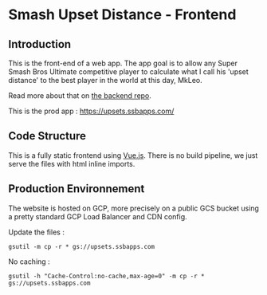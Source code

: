 # Smash Upset Distance - Frontend

## Introduction

This is the front-end of a web app. The app goal is to allow any Super Smash Bros Ultimate competitive player to calculate what I call his 'upset distance' to the best player in the world at this day, MkLeo.

Read more about that on [the backend repo](https://github.com/leopons/smash-upset-distance__backend).

This is the prod app : https://upsets.ssbapps.com/

## Code Structure

This is a fully static frontend using [Vue.js](https://vuejs.org/).
There is no build pipeline, we just serve the files with html inline imports.

## Production Environnement

The website is hosted on GCP, more precisely on a public GCS bucket using a pretty standard GCP Load Balancer and CDN config.

Update the files :

`gsutil -m cp -r * gs://upsets.ssbapps.com`

No caching :

`gsutil -h "Cache-Control:no-cache,max-age=0" -m cp -r * gs://upsets.ssbapps.com`
